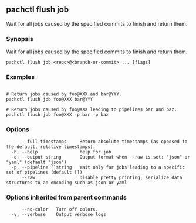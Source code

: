 ## pachctl flush job

Wait for all jobs caused by the specified commits to finish and return them.

### Synopsis

Wait for all jobs caused by the specified commits to finish and return them.

```
pachctl flush job <repo>@<branch-or-commit> ... [flags]
```

### Examples

```

# Return jobs caused by foo@XXX and bar@YYY.
pachctl flush job foo@XXX bar@YYY

# Return jobs caused by foo@XXX leading to pipelines bar and baz.
pachctl flush job foo@XXX -p bar -p baz
```

### Options

```
      --full-timestamps     Return absolute timestamps (as opposed to the default, relative timestamps).
  -h, --help                help for job
  -o, --output string       Output format when --raw is set: "json" or "yaml" (default "json")
  -p, --pipeline []string   Wait only for jobs leading to a specific set of pipelines (default [])
      --raw                 Disable pretty printing; serialize data structures to an encoding such as json or yaml
```

### Options inherited from parent commands

```
      --no-color   Turn off colors.
  -v, --verbose    Output verbose logs
```

